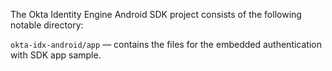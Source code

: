 The Okta Identity Engine Android SDK project consists of the following notable directory:

`okta-idx-android/app` &mdash; contains the files for the embedded authentication with SDK app sample.

